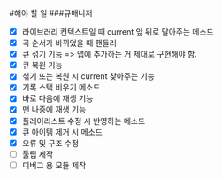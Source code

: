 #해야 할 일
###큐매니저
- [x] 라이브러리 컨텍스트일 때 current 앞 뒤로 달아주는 메소드
- [x] 곡 순서가 바뀌었을 때 핸들러
- [x] 큐 섞기 기능 => 맵에 추가하는 거 제대로 구현해야 함.
- [x] 큐 복원 기능
- [x] 섞기 또는 복원 시 current 찾아주는 기능
- [x] 기록 스택 비우기 메소드
- [x] 바로 다음에 재생 기능
- [x] 맨 나중에 재생 기능
- [x] 플레이리스트 수정 시 반영하는 메소드
- [x] 큐 아이템 제거 시 메소드
- [x] 오류 및 구조 수정
- [ ] 툴팁 제작
- [ ] 디버그 용 모듈 제작